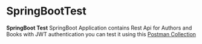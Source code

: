 # SpringBootTest

**SpringBoot Test**
SpringBoot Application contains Rest Api for Authors and Books with JWT authentication
you can test it using this [Postman Collection](https://github.com/ismaeladra1/SpringBootTest/blob/master/Spring%20Test.postman_collection.json)
